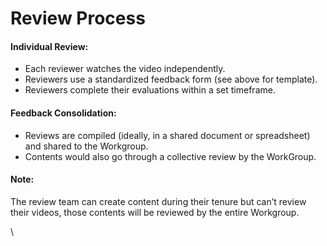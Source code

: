 # Review Process

#### Individual Review:

* Each reviewer watches the video independently.
* Reviewers use a standardized feedback form (see above for template).
* Reviewers complete their evaluations within a set timeframe.

#### Feedback Consolidation:

* Reviews are compiled (ideally, in a shared document or spreadsheet) and shared to the Workgroup.
* Contents would also go through a collective review by the WorkGroup.

#### Note:&#x20;

The review team can create content during their tenure but can’t review their videos, those contents will be reviewed by the entire Workgroup.

\
